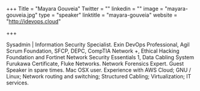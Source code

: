 +++
Title = "Mayara Gouveia"
Twitter = ""
linkedin = ""
image = "mayara-gouveia.jpg"
type = "speaker"
linktitle = "mayara-gouveia"
website = "http://idevops.cloud"

+++

Sysadmin | Information Security Specialist. Exin DevOps Professional, Agil Scrum Foundation, SFCP, DEPC, CompTIA Network +, Ethical Hacking Foundation and Fortinet Network Security Essentials 1, Data Cabling System Furukawa Certificate, Fluke Networks. Network Forensics Expert. Guest Speaker in spare times. Mac OSX user. Experience with AWS Cloud; GNU / Linux; Network routing and switching; Structured Cabling; Virtualization; IT services.